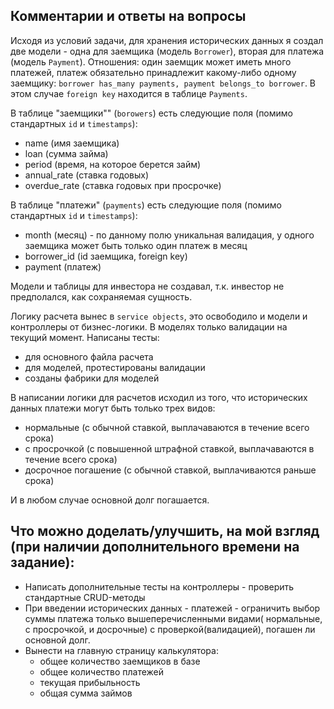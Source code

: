 ## Комментарии и ответы на вопросы

Исходя из условий задачи, для хранения исторических данных я создал две модели - одна для заемщика (модель `Borrower`), вторая для платежа (модель `Payment`).
Отношения: один заемщик может иметь много платежей, платеж обязательно принадлежит какому-либо одному заемщику:
`borrower has_many payments, payment belongs_to borrower`. В этом случае `foreign key` находится в таблице `Payments`.

В таблице "заемщики"" (`borowers`) есть следующие поля (помимо стандартных `id` и `timestamps`):
- name (имя заемщика)
- loan (сумма займа)
- period (время, на которое берется займ)
- annual\_rate (ставка годовых)
- overdue\_rate (ставка годовых при просрочке)

В таблице "платежи" (`payments`) есть следующие поля (помимо стандартных `id` и `timestamps`):
- month (месяц) - по данному полю уникальная валидация, у одного заемщика может быть только один платеж в месяц
- borrower_id (id заемщика, foreign key)
- payment (платеж)
 
Модели и таблицы для инвестора не создавал, т.к. инвестор не предполался, как сохраняемая сущность.

Логику расчета вынес в `service objects`, это освободило и модели и контроллеры от бизнес-логики. В моделях только валидации на текущий момент.
Написаны тесты:
- для основного файла расчета
- для моделей, протестированы валидации
- созданы фабрики для моделей

В написании логики для расчетов исходил из того, что исторических данных платежи могут быть только трех видов:
- нормальные (с обычной ставкой, выплачаваются в течение всего срока)
- с просрочкой (с повышенной штрафной ставкой, выплачаваются в течение всего срока)
- досрочное погашение (с обычной ставкой, выплачиваются раньше срока)

И в любом случае основной долг погашается.

## Что можно доделать/улучшить, на мой взгляд (при наличии дополнительного времени на задание):
- Написать дополнительные тесты на контроллеры - проверить стандартные CRUD-методы
- При введении исторических данных - платежей - ограничить выбор суммы платежа только вышеперечисленными видами( нормальные, с просрочкой, и досрочные) 
с проверкой(валидацией), погашен ли основной долг.
- Вынести на главную страницу калькулятора:
  - общее количество заемщиков в базе
  - общее количество платежей
  - текущая прибыльность
  - общая сумма займов

